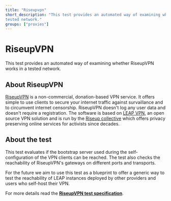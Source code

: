 ```yaml
---
title: "Riseupvpn"
short_description: "This test provides an automated way of examining whether RiseupVPN works in a
tested network."
groups: ["proxies"]
---
```


# RiseupVPN

This test provides an automated way of examining whether RiseupVPN works in a tested network.


## About RiseupVPN
[RiseupVPN](https://riseup.net/vpn) is a non-commercial, donation-based VPN service. It offers simple to use clients to secure your internet traffic against survaillance and to circumvent internet censorship. RiseupVPN doesn't log any user data and doesn't require a registration.
The software is based on [LEAP VPN](https://leap.se/), an open source VPN solution and is run by the [Riseup collective](https://riseup.net/about-us) which offers privacy preserving online services for activists since decades. 

## About the test

This test evaluates if the bootstrap server used during the self-configuration of the VPN clients can be reached. The test also checks the reachability of RiseupVPN's gateways on different ports and transports.

For the future we aim to use this test as a blueprint to offer a generic way to test the reachability of LEAP instances deployed by other providers and users who self-host their VPN.

For more details read the **[RiseupVPN test specification](https://github.com/ooni/spec/blob/master/nettests/ts-026-riseupvpn.md)**.
